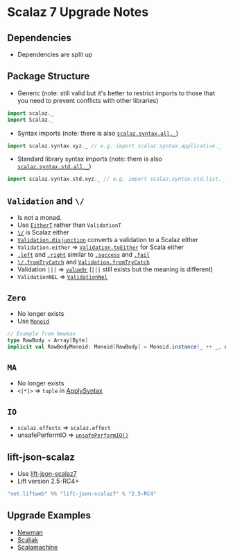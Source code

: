 # Scalaz 7 Upgrade Notes

## Dependencies
* Dependencies are split up

## Package Structure
* Generic (note: still valid but it's better to restrict imports to those that you need to prevent conflicts with other libraries)

```scala
import scalaz._
import Scalaz._
```

* Syntax imports (note: there is also [```scalaz.syntax.all._```](https://github.com/scalaz/scalaz/blob/scalaz-seven/core/src/main/scala/scalaz/syntax/Syntax.scala#L115))  

```scala
import scalaz.syntax.xyz._ // e.g. import scalaz.syntax.applicative._
```

* Standard library syntax imports (note: there is also [```scalaz.syntax.std.all._```](https://github.com/scalaz/scalaz/blob/scalaz-seven/core/src/main/scala/scalaz/syntax/std/package.scala#L18)) 

```scala
import scalaz.syntax.std.xyz._ // e.g. import scalaz.syntax.std.list._
```

## ```Validation``` and ```\/```
* Is not a monad.
* Use [```EitherT```](https://github.com/scalaz/scalaz/blob/scalaz-seven/core/src/main/scala/scalaz/EitherT.scala) rather than ```ValidationT```
* [```\/```](https://github.com/scalaz/scalaz/blob/scalaz-seven/core/src/main/scala/scalaz/Either.scala) is Scalaz either
* [```Validation.disjunction```](https://github.com/scalaz/scalaz/blob/scalaz-seven/core/src/main/scala/scalaz/Validation.scala#L312-L317) converts a validation to a Scalaz either
* ```Validation.either``` => [```Validation.toEither```](https://github.com/scalaz/scalaz/blob/scalaz-seven/core/src/main/scala/scalaz/Validation.scala#L191-L196) for Scala either
* [```.left```](https://github.com/scalaz/scalaz/blob/scalaz-seven/core/src/main/scala/scalaz/Either.scala#L382-L384) and [```.right```](https://github.com/scalaz/scalaz/blob/scalaz-seven/core/src/main/scala/scalaz/Either.scala#L386-L388) similar to [```.success```](https://github.com/scalaz/scalaz/blob/scalaz-seven/core/src/main/scala/scalaz/Validation.scala#L444-L446) and [```.fail```](https://github.com/scalaz/scalaz/blob/scalaz-seven/core/src/main/scala/scalaz/Validation.scala#L448-L450)
* [```\/.fromTryCatch```](https://github.com/scalaz/scalaz/blob/scalaz-seven/core/src/main/scala/scalaz/Either.scala#L394-L399) and [```Validation.fromTryCatch```](https://github.com/scalaz/scalaz/blob/scalaz-seven/core/src/main/scala/scalaz/Validation.scala#L452-L457)
* Validation ```|||``` => [```valueOr```](https://github.com/scalaz/scalaz/blob/scalaz-seven/core/src/main/scala/scalaz/Validation.scala#L206-L211) (```|||``` still exists but the meaning is different)
* ```ValidationNEL``` => [```ValidationNel```](https://github.com/scalaz/scalaz/blob/scalaz-seven/core/src/main/scala/scalaz/package.scala#L203)

## ```Zero```
* No longer exists
* Use [```Monoid```](https://github.com/scalaz/scalaz/blob/scalaz-seven/core/src/main/scala/scalaz/Monoid.scala)

```scala
// Example from Newman
type RawBody = Array[Byte]
implicit val RawBodyMonoid: Monoid[RawBody] = Monoid.instance(_ ++ _, Array[Byte]())
```

## ```MA```
* No longer exists
* ```<|*|>``` => ```tuple``` in [ApplySyntax](https://github.com/scalaz/scalaz/blob/scalaz-seven/core/src/main/scala/scalaz/syntax/ApplySyntax.scala#L10)

## ```IO```
* ```scalaz.effects``` => ```scalaz.effect```
* unsafePerformIO => [```unsafePerformIO()```](https://github.com/scalaz/scalaz/blob/scalaz-seven/effect/src/main/scala/scalaz/effect/IO.scala#L23)

## lift-json-scalaz
* Use [lift-json-scalaz7](https://github.com/lift/framework/pull/1424)
* Lift version 2.5-RC4+

```scala
"net.liftweb" %% "lift-json-scalaz7" % "2.5-RC4"
```

## Upgrade Examples
* [Newman](https://github.com/stackmob/newman/pull/27)
* [Scaliak](https://github.com/stackmob/scaliak/pull/18)
* [Scalamachine](https://github.com/stackmob/scalamachine/pull/23)



